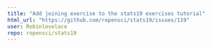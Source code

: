 ```yaml
---
title: "Add joining exercise to the stats19 exercises tutorial"
html_url: "https://github.com/ropensci/stats19/issues/119"
user: Robinlovelace
repo: ropensci/stats19
---
```


